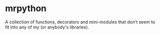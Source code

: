 mrpython
========

A collection of functions, decorators and mini-modules that don't seem to fit into any of my (or anybody's libraries).
